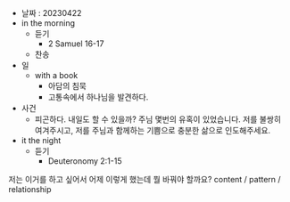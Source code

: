 - 날짜 : 20230422
- in the morning
	- 듣기
		- 2 Samuel 16-17
	- 찬송
- 일
	- with a book
		- 아담의 침묵
		- 고통속에서 하나님을 발견하다.
- 사건
	- 피곤하다. 내일도 할 수 있을까? 주님 몇번의 유혹이 있었습니다. 저를 불쌍히 여겨주시고, 저를 주님과 함께하는 기쁨으로 충분한 삶으로 인도해주세요.
- it the night
	- 듣기
		- Deuteronomy 2:1-15






저는 이거를 하고 싶어서 어제 이렇게 했는데 뭘 바꿔야 할까요?
content / pattern / relationship